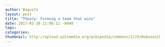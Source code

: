 ```yaml
---
author: Boguste
layout: post
title: "Theory: Forming a team that wins"
date: 2017-03-30 21:06:11 -0400
tags: 
categories: 
thumbnail: http://upload.wikimedia.org/wikipedia/commons/2/23/HokusaiChushingura.jpg
---
```

